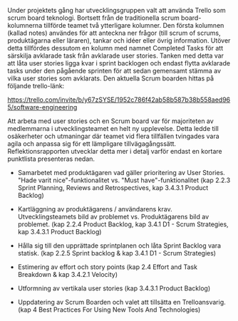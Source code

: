 Under projektets gång har utvecklingsgruppen valt att använda Trello som scrum board teknologi. Bortsett från de traditionella scrum board-kolumnerna tillförde teamet två ytterligare kolumner. Den första kolumnen (kallad notes) användes för att anteckna ner frågor (till scrum of scrums, produktägarna eller läraren), tankar och idéer eller övrig information. Utöver detta tillfördes dessutom en kolumn med namnet Completed Tasks för att särskilja avklarade task från avklarade user stories. Tanken med detta var att låta user stories ligga kvar i sprint backlogen och endast flytta avklarade tasks under den pågående sprinten för att sedan gemensamt stämma av vilka user stories som avklarats. Den aktuella Scrum boarden hittas på följande trello-länk:

https://trello.com/invite/b/y67zSYSE/1952c786f42ab58b587b38b558aed965/software-engineering

Att arbeta med user stories och en Scrum board var för majoriteten av medlemmarna i utvecklingsteamet en helt ny upplevelse. Detta ledde till osäkerheter och utmaningar där teamet vid flera tillfällen tvingades vara agila och anpassa sig för ett lämpligare tillvägagångssätt. Reflektionsrapporten utvecklar detta mer i detalj varför endast en kortare punktlista presenteras nedan.

 - Samarbetet med produktägaren vad gäller prioritering av User Stories. "Hade varit nice"-funktionalitet vs. "Must have"-funktionalitet (kap 2.2.3 Sprint Planning, Reviews and Retrospectives, kap 3.4.3.1 Product Backlog)

 - Kartläggning av produktägarens / användarens krav. Utvecklingsteamets bild av problemet vs. Produktägarens bild av problemet. (kap 2.2.4 Product Backlog, kap 3.4.1 D1 - Scrum Strategies, kap 3.4.3.1 Product Backlog)

 - Hålla sig till den upprättade sprintplanen och låta Sprint Backlog vara statisk.  (kap 2.2.5 Sprint backlog & kap 3.4.1 D1 - Scrum Strategies)

 - Estimering av effort och story points (kap 2.4 Effort and Task Breakdown & kap 3.4.2.1 Velocity)

 - Utformning av vertikala user stories (kap 3.4.3.1 Product Backlog)

 - Uppdatering av Scrum Boarden och valet att tillsätta en Trelloansvarig. (kap 4 Best Practices For Using New Tools And Technologies)
 